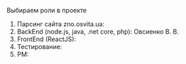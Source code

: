 Выбираем роли в проекте

1. Парсинг сайта zno.osvita.ua: 
2. BackEnd (node.js, java, .net core, php): Овсиенко В. В.
3. FrontEnd (ReactJS): 
4. Тестирование: 
5. PM: 
